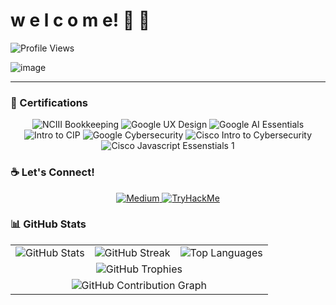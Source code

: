 
# w e l c o m e! 👋 🌱

![Profile Views](https://komarev.com/ghpvc/?username=droid-dreaith)


![image](https://github.com/user-attachments/assets/a01171cd-afd2-41d7-8113-9784c23468bf)


---
### 📜 Certifications

<p align="center">
  <img src="https://img.shields.io/badge/2022-NCIII%20Bookkeeping-blue?style=for-the-badge" alt="NCIII Bookkeeping" />
  <img src="https://img.shields.io/badge/2024-Google%20UX%20Design-yellow?style=for-the-badge" alt="Google UX Design" />
  <img src="https://img.shields.io/badge/2024-Google%20AI%20Essentials-blueviolet?style=for-the-badge" alt="Google AI Essentials" />
  <img src="https://img.shields.io/badge/2024-Intro%20to%20CIP-lightgrey?style=for-the-badge" alt="Intro to CIP" />
  <img src="https://img.shields.io/badge/2024-Google%20Cybersecurity-red?style=for-the-badge" alt="Google Cybersecurity" />
  <img src="https://img.shields.io/badge/2025-CISCO%20Intro%20to%20Cybersecurity-green?style=for-the-badge" alt="Cisco Intro to Cybersecurity" />
  <img src="https://img.shields.io/badge/2025-CISCO%20Javacsript%20%20Essentials 1-green?style=for-the-badge" alt="Cisco Javascript Essenstials 1" />
</p>



### ☕ Let's Connect!

<p align="center">
  <a href="https://medium.com/@dreaith" target="_blank">
    <img src="https://img.shields.io/badge/Medium-%2312100E.svg?style=for-the-badge&logo=medium&logoColor=white" alt="Medium" />
  </a>
  <a href="https://tryhackme.com/p/Dreaith" target="_blank">
    <img src="https://img.shields.io/badge/TryHackMe-%23000000.svg?style=for-the-badge&logo=tryhackme&logoColor=red" alt="TryHackMe" />
  </a>
</p>


### 📊 GitHub Stats

<table align="center">
  <tr>
    <td align="center">
      <img src="https://github-readme-stats.vercel.app/api?username=Amdreaith&show_icons=true&theme=tokyonight&hide_border=true" alt="GitHub Stats" />
    </td>
    <td align="center">
      <img src="https://streak-stats.demolab.com?user=Amdreaith&theme=tokyonight&hide_border=true" alt="GitHub Streak" />
    </td>
    <td align="center">
      <img src="https://github-readme-stats.vercel.app/api/top-langs/?username=Amdreaith&layout=compact&theme=tokyonight&hide_border=true" alt="Top Languages" />
    </td>
  </tr>
  <tr>
    <td align="center" colspan="3">
      <img src="https://github-profile-trophy.vercel.app/?username=Amdreaith&theme=tokyonight&row=1&column=6" alt="GitHub Trophies" />
    </td>
  </tr>
  <tr>
    <td align="center" colspan="3">
      <img src="https://github-readme-activity-graph.vercel.app/graph?username=Amdreaith&theme=tokyo-night&area=true&hide_border=true" alt="GitHub Contribution Graph" />
    </td>
  </tr>
</table>
